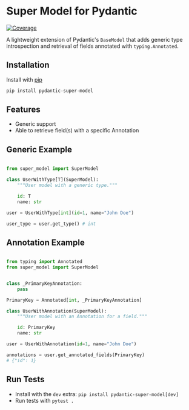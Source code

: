 # Super Model for Pydantic

[![Coverage](https://img.shields.io/codecov/c/github/julien777z/pydantic-super-model?branch=main&label=Coverage)](https://codecov.io/gh/julien777z/pydantic-super-model)

A lightweight extension of Pydantic's `BaseModel` that adds generic type introspection and retrieval of fields annotated with `typing.Annotated`.

## Installation

Install with [pip](https://pip.pypa.io/en/stable/)
```bash
pip install pydantic-super-model
```

## Features

- Generic support
- Able to retrieve field(s) with a specific Annotation

## Generic Example

```python

from super_model import SuperModel

class UserWithType[T](SuperModel):
    """User model with a generic type."""

    id: T
    name: str

user = UserWithType[int](id=1, name="John Doe")

user_type = user.get_type() # int
```

## Annotation Example

```python

from typing import Annotated
from super_model import SuperModel


class _PrimaryKeyAnnotation:
    pass

PrimaryKey = Annotated[int, _PrimaryKeyAnnotation]

class UserWithAnnotation(SuperModel):
    """User model with an Annotation for a field."""

    id: PrimaryKey
    name: str

user = UserWithAnnotation(id=1, name="John Doe")

annotations = user.get_annotated_fields(PrimaryKey)
# {"id": 1}
```

## Run Tests

* Install with the `dev` extra: `pip install pydantic-super-model[dev]`
* Run tests with `pytest .`